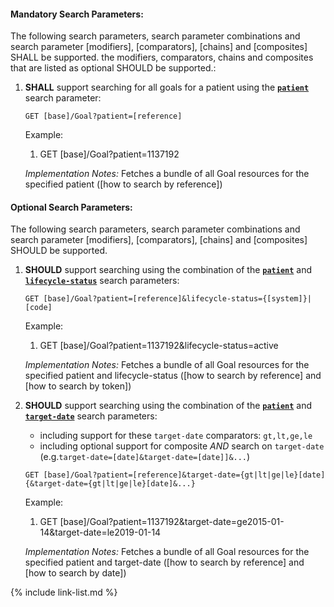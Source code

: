 

#### Mandatory Search Parameters:

The following search parameters, search parameter combinations and search parameter [modifiers], [comparators], [chains] and [composites] SHALL be supported.  the  modifiers, comparators, chains and composites that are listed as optional SHOULD be supported.:

1. **SHALL** support searching for all goals for a patient using the **[`patient`](SearchParameter-us-core-goal-patient.html)** search parameter:

    `GET [base]/Goal?patient=[reference]`

    Example:
    
      1. GET [base]/Goal?patient=1137192

    *Implementation Notes:* Fetches a bundle of all Goal resources for the specified patient ([how to search by reference])


#### Optional Search Parameters:

The following search parameters, search parameter combinations and search parameter [modifiers], [comparators], [chains] and [composites] SHOULD be supported.

1. **SHOULD** support searching using the combination of the **[`patient`](SearchParameter-us-core-goal-patient.html)** and **[`lifecycle-status`](SearchParameter-us-core-goal-lifecycle-status.html)** search parameters:

    `GET [base]/Goal?patient=[reference]&lifecycle-status={[system]}|[code]`

    Example:
    
      1. GET [base]/Goal?patient=1137192&amp;lifecycle-status=active

    *Implementation Notes:* Fetches a bundle of all Goal resources for the specified patient and lifecycle-status ([how to search by reference] and [how to search by token])

1. **SHOULD** support searching using the combination of the **[`patient`](SearchParameter-us-core-goal-patient.html)** and **[`target-date`](SearchParameter-us-core-goal-target-date.html)** search parameters:
    - including support for these `target-date` comparators: `gt,lt,ge,le`
    - including optional support for composite *AND* search on `target-date` (e.g.`target-date=[date]&target-date=[date]]&...`)

    `GET [base]/Goal?patient=[reference]&target-date={gt|lt|ge|le}[date]{&target-date={gt|lt|ge|le}[date]&...}`

    Example:
    
      1. GET [base]/Goal?patient=1137192&amp;target-date=ge2015-01-14&amp;target-date=le2019-01-14

    *Implementation Notes:* Fetches a bundle of all Goal resources for the specified patient and target-date ([how to search by reference] and [how to search by date])

{% include link-list.md %}